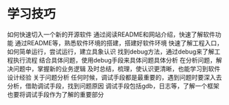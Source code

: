 # 学习技巧

如何快速切入一个新的开源软件
通过阅读README和网站介绍，快速了解软件功能
通过README等，熟悉软件环境的搭建，搭建好软件环境
快速了解工程入口，如何简单运行，尝试运行，建立具象认识
找到debug方法，通过debug来了解工程执行流程
结合具体问题，使用debug手段来具体问题具体分析
在分析问题，解决问题中，掌握新的业务逻辑
及时总结，梳理，使认识更清晰，也能学习到软件设计经验
关于问题分析
任何时候，调试手段都是最重要的，遇到问题时要深入去分析，借助调试手段，找到问题原因 调试手段包括gdb，日志等，了解一个框架也要将调试手段作为了解的重要部分
